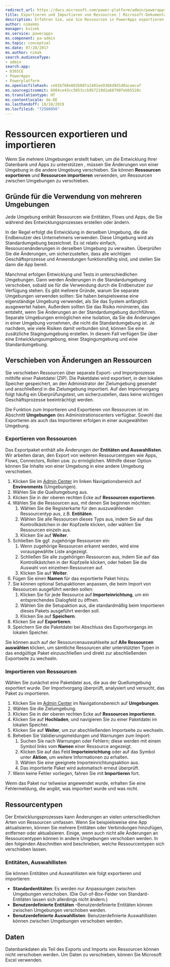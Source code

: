 ```yaml
---
redirect_url: https://docs.microsoft.com/power-platform/admin/powerapps-gdpr-export-dsr
title: Exportieren und Importieren von Ressourcen | Microsoft-Dokumentation
description: Erfahren Sie, wie Sie Ressourcen in PowerApps exportieren und importieren.
author: nimakms
manager: kvivek
ms.service: powerapps
ms.component: pa-admin
ms.topic: conceptual
ms.date: 07/28/2017
ms.author: nimak
search.audienceType:
- admin
search.app:
- D365CE
- PowerApps
- Powerplatform
ms.openlocfilehash: ce01bf68e892b60fa1401ee9366d9d1d0acaecaf
ms.sourcegitcommit: 6984ce43cc5653ccb957219d2a687907ebb5520c
ms.translationtype: HT
ms.contentlocale: de-DE
ms.lasthandoff: 10/18/2019
ms.locfileid: "72560956"
---
```

# <a name="export-and-import-resources"></a>Ressourcen exportieren und importieren
Wenn Sie mehrere Umgebungen erstellt haben, um die Entwicklung Ihrer Datenbank und Apps zu unterstützen , müssen Sie Änderungen von einer Umgebung in die andere Umgebung verschieben. Sie können **Ressourcen exportieren** und **Ressourcen importieren** verwenden, um Ressourcen zwischen Umgebungen zu verschieben.

## <a name="why-use-multiple-environments"></a>Gründe für die Verwendung von mehreren Umgebungen
Jede Umgebung enthält Ressourcen wie Entitäten, Flows und Apps, die Sie während des Entwicklungsprozesses erstellen oder ändern. 

In der Regel erfolgt die Entwicklung in derselben Umgebung, die die Endbenutzer des Unternehmens verwenden. Diese Umgebung wird als Standardumgebung bezeichnet. Es ist relativ einfach, Ressourcenänderungen in derselben Umgebung zu verwalten. Überprüfen Sie die Änderungen, um sicherzustellen, dass alle wichtigen Geschäftsprozesse und Anwendungen funktionsfähig sind, und stellen Sie dann die App bereit.

Manchmal erfolgen Entwicklung und Tests in unterschiedlichen Umgebungen. Dann werden Änderungen in die Standardumgebung verschoben, sobald sie für die Verwendung durch die Endbenutzer zur Verfügung stehen. Es gibt mehrere Gründe, warum Sie separate Umgebungen verwenden sollten: Sie haben beispielsweise eine eigenständige Umgebung verwendet, als Sie das System anfänglich ausgewertet haben. Außerdem sollten Sie das Risiko minimieren, das entsteht, wenn Sie Änderungen an der Standardumgebung durchführen. Separate Umgebungen ermöglichen eine Isolation, da Sie die Änderungen in einer Umgebung vornehmen, die nicht die Standardumgebung ist. Je nachdem, wie viele Risiken damit verbunden sind, können Sie eine zusätzliche Stagingumgebung erstellen. In diesem Fall verfügen Sie über eine Entwicklungsumgebung, einer Stagingumgebung und eine Standardumgebung.

## <a name="moving-resource-changes"></a>Verschieben von Änderungen an Ressourcen
Sie verschieben Ressourcen über separate Export- und Importprozesse mithilfe einer Paketdatei (ZIP). Die Paketdatei wird exportiert, in den lokalen Speicher gespeichert, an den Administrator der Zielumgebung gesendet und anschließend in die Zielumgebung importiert. Auf den Importvorgang folgt häufig ein Überprüfungstest, um sicherzustellen, dass keine wichtigen Geschäftsprozesse beeinträchtigt werden.

Die Funktion zum Importieren und Exportieren von Ressourcen ist im Abschnitt **Umgebungen** des Administrationscenters verfügbar. Sowohl das Exportieren als auch das Importieren erfolgen in einer ausgewählten Umgebung.

### <a name="export-resources"></a>Exportieren von Ressourcen
Das Exportpaket enthält alle Änderungen der **Entitäten und Auswahllisten**. Wir arbeiten daran, den Export von weiteren Ressourcentypen wie Apps, Flows, Connectors, Rollen usw. zu ermöglichen. Mithilfe dieser Option können Sie Inhalte von einer Umgebung in eine andere Umgebung verschieben.

1. Klicken Sie im [Admin Center](https://admin.powerapps.com) im linken Navigationsbereich auf **Environments** (Umgebungen).
2. Wählen Sie die Quellumgebung aus.
3. Klicken Sie in der oberen rechten Ecke auf **Ressourcen exportieren**.
4. Wählen Sie die Ressourcen aus, mit denen Sie beginnen möchten:
   1. Wählen Sie die Registerkarte für den auszuwählenden Ressourcentyp aus, z.B. **Entitäten**.
   2. Wählen Sie alle Ressourcen dieses Typs aus, indem Sie auf das Kontrollkästchen in der Kopfzeile klicken, oder wählen Sie Ressourcen einzeln aus.
   3. Klicken Sie auf **Weiter**.
5. Schließen Sie ggf. zugehörige Ressourcen ein:
   1. Wenn zugehörige Ressourcen erkannt werden, wird eine vorausgewählte Liste angezeigt.
   2. Schließen Sie alle zugehörigen Ressourcen aus, indem Sie auf das Kontrollkästchen in der Kopfzeile klicken, oder heben Sie die Auswahl von einzelnen Ressourcen auf.
   3. Klicken Sie auf **Weiter**.
6. Fügen Sie einen **Namen** für das exportierte Paket hinzu.
7. Sie können optional Setupaktionen anpassen, die beim Import von Ressourcen ausgeführt werden sollen:
   1. Klicken Sie für jede Ressource auf **Importeinrichtung**, um ein entsprechendes Dialogfeld zu öffnen.
   2. Wählen Sie die Setupaktion aus, die standardmäßig beim Importieren dieses Pakets ausgeführt werden soll.
   3. Klicken Sie auf **Speichern**.
8. Klicken Sie auf **Exportieren**.
9. Speichern Sie die Paketdatei bei Abschluss des Exportvorgangs im lokalen Speicher.

Sie können auch auf der Ressourcenauswahlseite auf **Alle Ressourcen auswählen** klicken, um sämtliche Ressourcen aller unterstützten Typen in das endgültige Paket einzuschließen und direkt zur abschließenden Exportseite zu wechseln.

### <a name="import-resources"></a>Importieren von Ressourcen
Wählen Sie zunächst eine Paketdatei aus, die aus der Quellumgebung exportiert wurde. Der Importvorgang überprüft, analysiert und versucht, das Paket zu importieren.

1. Klicken Sie im [Admin Center](https://admin.powerapps.com) im Navigationsbereich auf **Umgebungen**.
2. Wählen Sie die Zielumgebung.
3. Klicken Sie in der oberen rechten Ecke auf **Ressourcen importieren**.
4. Klicken Sie auf **Hochladen**, und navigieren Sie zu einer Paketdatei im lokalen Speicher.
5. Klicken Sie auf **Weiter**, um zur abschließenden Importseite zu wechseln.
6. Beheben Sie Validierungsmeldungen und Warnungen zum Import:
   1. Suchen Sie nach Warnungen oder Fehlern; diese werden mit einem Symbol links vom **Namen** einer Ressource angezeigt.
   2. Klicken Sie auf das Feld **Importeinrichtung** oder auf das Symbol unter **Aktion**, um weitere Informationen zu erhalten.
   3. Wählen Sie eine geeignete Importeinrichtungsaktion aus.
   4. Das importierte Paket wird automatisch erneut überprüft.
7. Wenn keine Fehler vorliegen, fahren Sie mit **Importieren** fort.

Wenn das Paket nur teilweise angewendet wurde, erhalten Sie eine Fehlermeldung, die angibt, was importiert wurde und was nicht.

## <a name="resource-types"></a>Ressourcentypen
Der Entwicklungsprozesses kann Änderungen an vielen unterschiedlichen Arten von Ressourcen umfassen. Wenn Sie beispielsweise eine App aktualisieren, können Sie mehrere Entitäten oder Verbindungen hinzufügen, entfernen oder aktualisieren. Einige, wenn auch nicht alle Änderungen an Ressourcentypen können in andere Umgebungen verschoben werden. In den folgenden Abschnitten wird beschrieben, welche Ressourcentypen sich verschieben lassen.

### <a name="entities-picklists"></a>Entitäten, Auswahllisten
Sie können Entitäten und Auswahllisten wie folgt exportieren und importieren:

* **Standardentitäten**: Es werden nur Anpassungen zwischen Umgebungen verschoben. (Die Out-of-Box-Felder von Standard-Entitäten lassen sich allerdings nicht ändern.)
* **Benutzerdefinierte Entitäten** –Benutzerdefinierte Entitäten können zwischen Umgebungen verschoben werden.
* **Benutzerdefinierte Auswahllisten**: Benutzerdefinierte Auswahllisten können zwischen Umgebungen verschoben werden.

## <a name="data"></a>Daten
Datenbankdaten als Teil des Exports und Imports von Ressourcen können nicht verschoben werden. Um Daten zu verschieben, können Sie Microsoft Excel verwenden. 

